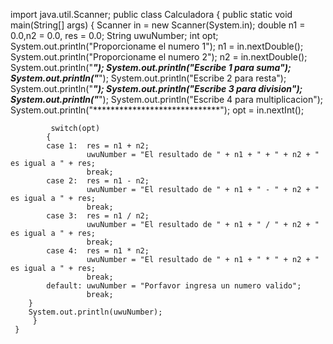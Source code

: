    import java.util.Scanner; 
     public class Calculadora {
         public static void main(String[] args) {
             Scanner in = new Scanner(System.in);
             double n1 = 0.0,n2 = 0.0, res = 0.0;
             String uwuNumber;
             int opt;
             System.out.println("Proporcioname el numero 1");
             n1 = in.nextDouble();
             System.out.println("Proporcioname el numero 2");
             n2 = in.nextDouble();
             System.out.println("*****************************");
             System.out.println("Escribe 1 para suma");
             System.out.println("*****************************");
             System.out.println("Escribe 2 para resta");
             System.out.println("*****************************");
             System.out.println("Escribe 3 para division");
             System.out.println("*****************************");
             System.out.println("Escribe 4 para multiplicacion");
             System.out.println("*****************************");
             opt = in.nextInt();

             switch(opt)
            {
            case 1:  res = n1 + n2;
                     uwuNumber = "El resultado de " + n1 + " + " + n2 + " es igual a " + res;
                     break;
            case 2:  res = n1 - n2;
                     uwuNumber = "El resultado de " + n1 + " - " + n2 + " es igual a " + res;
                     break;
            case 3:  res = n1 / n2;
                     uwuNumber = "El resultado de " + n1 + " / " + n2 + " es igual a " + res;
                     break;
            case 4:  res = n1 * n2;
                     uwuNumber = "El resultado de " + n1 + " * " + n2 + " es igual a " + res;
                     break;
            default: uwuNumber = "Porfavor ingresa un numero valido";
                     break;
        }
        System.out.println(uwuNumber);
         }
     }
